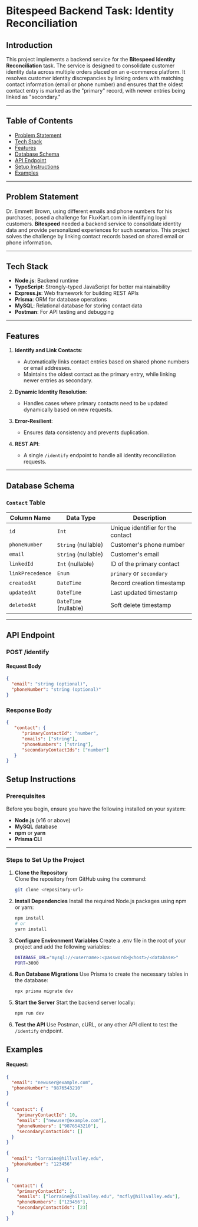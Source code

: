 # Bitespeed Backend Task: Identity Reconciliation

## Introduction

This project implements a backend service for the **Bitespeed Identity Reconciliation** task. The service is designed to consolidate customer identity data across multiple orders placed on an e-commerce platform. It resolves customer identity discrepancies by linking orders with matching contact information (email or phone number) and ensures that the oldest contact entry is marked as the "primary" record, with newer entries being linked as "secondary."

---

## Table of Contents

- [Problem Statement](#problem-statement)
- [Tech Stack](#tech-stack)
- [Features](#features)
- [Database Schema](#database-schema)
- [API Endpoint](#api-endpoint)
- [Setup Instructions](#setup-instructions)
- [Examples](#examples)

---

## Problem Statement

Dr. Emmett Brown, using different emails and phone numbers for his purchases, posed a challenge for FluxKart.com in identifying loyal customers. **Bitespeed** needed a backend service to consolidate identity data and provide personalized experiences for such scenarios. This project solves the challenge by linking contact records based on shared email or phone information.

---

## Tech Stack

- **Node.js**: Backend runtime
- **TypeScript**: Strongly-typed JavaScript for better maintainability
- **Express.js**: Web framework for building REST APIs
- **Prisma**: ORM for database operations
- **MySQL**: Relational database for storing contact data
- **Postman**: For API testing and debugging

---

## Features

1. **Identify and Link Contacts**:
   - Automatically links contact entries based on shared phone numbers or email addresses.
   - Maintains the oldest contact as the primary entry, while linking newer entries as secondary.
   
2. **Dynamic Identity Resolution**:
   - Handles cases where primary contacts need to be updated dynamically based on new requests.

3. **Error-Resilient**:
   - Ensures data consistency and prevents duplication.

4. **REST API**:
   - A single `/identify` endpoint to handle all identity reconciliation requests.

---

## Database Schema

### `Contact` Table

| Column Name       | Data Type       | Description                              |
|-------------------|-----------------|------------------------------------------|
| `id`              | `Int`          | Unique identifier for the contact        |
| `phoneNumber`     | `String` (nullable) | Customer's phone number                |
| `email`           | `String` (nullable) | Customer's email                       |
| `linkedId`        | `Int` (nullable) | ID of the primary contact               |
| `linkPrecedence`  | `Enum`         | `primary` or `secondary`                |
| `createdAt`       | `DateTime`     | Record creation timestamp                |
| `updatedAt`       | `DateTime`     | Last updated timestamp                   |
| `deletedAt`       | `DateTime` (nullable) | Soft delete timestamp                  |

---

## API Endpoint

### **POST /identify**

#### Request Body

```json
{
  "email": "string (optional)",
  "phoneNumber": "string (optional)"
}
```
### Response Body 
```json
{
   "contact": {
      "primaryContactId": "number",
      "emails": ["string"],
      "phoneNumbers": ["string"],
      "secondaryContactIds": ["number"]
   }
}
```

## Setup Instructions

### Prerequisites

Before you begin, ensure you have the following installed on your system:

- **Node.js** (v16 or above)
- **MySQL** database
- **npm** or **yarn**
- **Prisma CLI**

---

### Steps to Set Up the Project

1. **Clone the Repository**  
   Clone the repository from GitHub using the command:

   ```bash
   git clone <repository-url>
   ```
2. **Install Dependencies**
   Install the required Node.js packages using npm or yarn:

   ```bash
   npm install
   # or
   yarn install
   ```
3. **Configure Environment Variables**
   Create a .env file in the root of your project and add the following variables:

   ```bash
   DATABASE_URL="mysql://<username>:<password>@<host>/<database>"
   PORT=3000
   ```
4. **Run Database Migrations**
   Use Prisma to create the necessary tables in the database:

   ```bash
   npx prisma migrate dev
   ```

5. **Start the Server**
   Start the backend server locally:

   ```bash
   npm run dev
   ```
6. **Test the API**
   Use Postman, cURL, or any other API client to test the `/identify` endpoint.

## Examples 

#### Request:

```json
{
  "email": "newuser@example.com",
  "phoneNumber": "9876543210"
}
```

```json
{
  "contact": {
    "primaryContactId": 10,
    "emails": ["newuser@example.com"],
    "phoneNumbers": ["9876543210"],
    "secondaryContactIds": []
  }
}
```

```json
{
  "email": "lorraine@hillvalley.edu",
  "phoneNumber": "123456"
}
```

```json
{
  "contact": {
    "primaryContactId": 1,
    "emails": ["lorraine@hillvalley.edu", "mcfly@hillvalley.edu"],
    "phoneNumbers": ["123456"],
    "secondaryContactIds": [23]
  }
}
```

